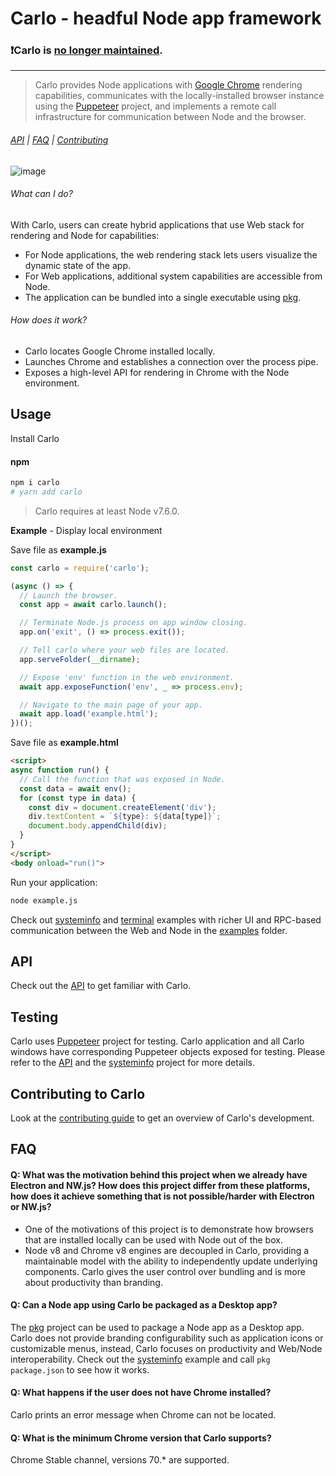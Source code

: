 # Carlo - headful Node app framework

### ❗Carlo is [no longer maintained](https://github.com/GoogleChromeLabs/carlo/issues/163#issuecomment-592238093). 

-----------------------


> Carlo provides Node applications with [Google Chrome](https://www.google.com/chrome/) rendering capabilities, communicates with the locally-installed browser instance using the [Puppeteer](https://github.com/GoogleChrome/puppeteer/) project, and implements a remote call infrastructure for communication between Node and the browser.

###### [API](https://github.com/GoogleChromeLabs/carlo/blob/master/API.md) | [FAQ](#faq) | [Contributing](https://github.com/GoogleChromeLabs/carlo/blob/master/CONTRIBUTING.md)

![image](https://user-images.githubusercontent.com/883973/47826256-0531fc80-dd34-11e8-9c8d-c1b93a6ba631.png)

<!-- [START usecases] -->
###### What can I do?

With Carlo, users can create hybrid applications that use Web stack for rendering and Node for capabilities:
- For Node applications, the web rendering stack lets users visualize the dynamic state of the app. 
- For Web applications, additional system capabilities are accessible from Node.
- The application can be bundled into a single executable using [pkg](https://github.com/zeit/pkg).

###### How does it work?

- Carlo locates Google Chrome installed locally.
- Launches Chrome and establishes a connection over the process pipe.
- Exposes a high-level API for rendering in Chrome with the Node environment.

<!-- [END usecases] -->

<!-- [START getstarted] -->

## Usage

Install Carlo

#### npm
```bash
npm i carlo
# yarn add carlo
```

> Carlo requires at least Node v7.6.0.

**Example** - Display local environment

Save file as **example.js**

```js
const carlo = require('carlo');

(async () => {
  // Launch the browser.
  const app = await carlo.launch();

  // Terminate Node.js process on app window closing.
  app.on('exit', () => process.exit());

  // Tell carlo where your web files are located.
  app.serveFolder(__dirname);

  // Expose 'env' function in the web environment.
  await app.exposeFunction('env', _ => process.env);

  // Navigate to the main page of your app.
  await app.load('example.html');
})();
```

Save file as **example.html**

```html
<script>
async function run() {
  // Call the function that was exposed in Node.
  const data = await env();
  for (const type in data) {
    const div = document.createElement('div');
    div.textContent = `${type}: ${data[type]}`;
    document.body.appendChild(div);
  }
}
</script>
<body onload="run()">
```

Run your application:

```bash
node example.js
```

Check out [systeminfo](https://github.com/GoogleChromeLabs/carlo/tree/master/examples/systeminfo) and [terminal](https://github.com/GoogleChromeLabs/carlo/tree/master/examples/terminal) examples with richer UI and RPC-based communication between the Web and Node in the [examples](https://github.com/GoogleChromeLabs/carlo/tree/master/examples) folder.

<!-- [END getstarted] -->

## API

Check out the [API](https://github.com/GoogleChromeLabs/carlo/blob/master/API.md) to get familiar with Carlo.


## Testing

Carlo uses [Puppeteer](https://pptr.dev/) project for testing. Carlo application and all Carlo windows have
corresponding Puppeteer objects exposed for testing. Please refer to the [API](https://github.com/GoogleChromeLabs/carlo/blob/master/API.md) and the [systeminfo](https://github.com/GoogleChromeLabs/carlo/tree/master/examples/systeminfo) project for more details.

## Contributing to Carlo

Look at the [contributing guide](https://github.com/GoogleChromeLabs/carlo/blob/master/CONTRIBUTING.md) to get an overview of Carlo's development.

<!-- [START faq] -->

## FAQ

#### Q: What was the motivation behind this project when we already have Electron and NW.js? How does this project differ from these platforms, how does it achieve something that is not possible/harder with Electron or NW.js?

- One of the motivations of this project is to demonstrate how browsers that are installed locally can be used with Node out of the box.
- Node v8 and Chrome v8 engines are decoupled in Carlo, providing a maintainable model with the ability to independently update underlying components. Carlo gives the user control over bundling and is more about productivity than branding.

#### Q: Can a Node app using Carlo be packaged as a Desktop app?

The [pkg](https://github.com/zeit/pkg) project can be used to package a Node app as a Desktop app. Carlo does not provide branding configurability such as application icons or customizable menus, instead, Carlo focuses on productivity and Web/Node interoperability. Check out the [systeminfo](https://github.com/GoogleChromeLabs/carlo/tree/master/examples/systeminfo) example and call `pkg package.json` to see how it works.

#### Q: What happens if the user does not have Chrome installed?

Carlo prints an error message when Chrome can not be located.

#### Q: What is the minimum Chrome version that Carlo supports?

Chrome Stable channel, versions 70.* are supported.


<!-- [END faq] -->

